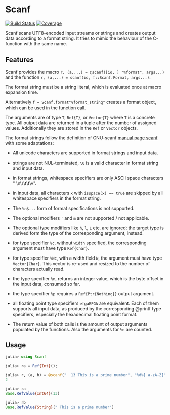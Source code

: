 # Scanf

[![Build Status](https://github.com/KlausC/Scanf.jl/workflows/CI/badge.svg)](https://github.com/KlausC/Scanf.jl/actions)
[![Coverage](https://codecov.io/gh/KlausC/Scanf.jl/branch/master/graph/badge.svg)](https://codecov.io/gh/KlausC/Scanf.jl)

Scanf scans UTF8-encoded input streams or strings and creates output data according to a format string.
It tries to mimic the behaviour of the C-function with the same name.

## Features

Scanf provides the macro `r, (a,...) = @scanf([io, ] "%format", args...)`
and the function `r, (a,...) = scanf(io, f::Scanf.Format, args...)`.

The format string must be a string literal, which is evaluated once at macro expansion time.

Alternatively `f = Scanf.format"%format_string"` creates a format object, which can be used in the function call.

The arguments are of type `T`, `Ref{T}`, or `Vector{T}` where `T` is a concrete type. 
All output data are returned in a tuple after the number of assigned values.
Additionally they are stored in the `Ref` or `Vector` objects.

The format strings follow the definition of GNU-scanf [manual page scanf](https://www.man7.org/linux/man-pages/man3/scanf.3.html)
with some adaptations:

+ All unicode characters are supported in format strings and input data.

+ strings are not NUL-terminated, `\0` is a valid character in format string and input data.

+ in format strings, whitespace specifiers are only ASCII space characters " \n\r\t\f\v".

+ in input data, all characters `x` with `isspace(x) == true` are skipped by all whitespace specifiers in the format string.

+ The `%n$...` form of format specifications is not supported.

+ The optional modifiers `'` and `m` are not supported / not applicable.

+ The optional type modifiers like `h`, `l`, `L` etc. are ignored;
 the target type is derived form the type of the corresponding argument, instead.

+ for type specifier `%c`, without `width` specified, the corresponding argument must have type `Ref{Char}`.

+ for type specifier `%Nc`, with a width field `N`, the argument must have type `Vector{Char}`.
  This vector is re-used and resized to the number of characters actually read.

+ the type specifier `%n`, returns an integer value, which is the byte offset in the input data, consumed so far.

+ the type specifier `%p` requires a `Ref{Ptr{Nothing}}` output argument.

+ all floating point type specifiers `efgaEFGA` are equivalent. Each of them supports all input data, as produced by the corresponding
  @printf type specifiers, especially the hexadecimal floating point format.

+ The return value of both calls is the amount of output arguments populated by the functions. Also the arguments for `%n` are counted. 

 ## Usage

 ```julia
julia> using Scanf

julia> ra = Ref{Int}();

julia> r, (a, b) = @scanf("  13 This is a prime number", "%d%[ a-zA-Z]", ra, String)
2

julia> ra
Base.RefValue{Int64}(13)

julia> rb
Base.RefValue{String}(" This is a prime number")

```
